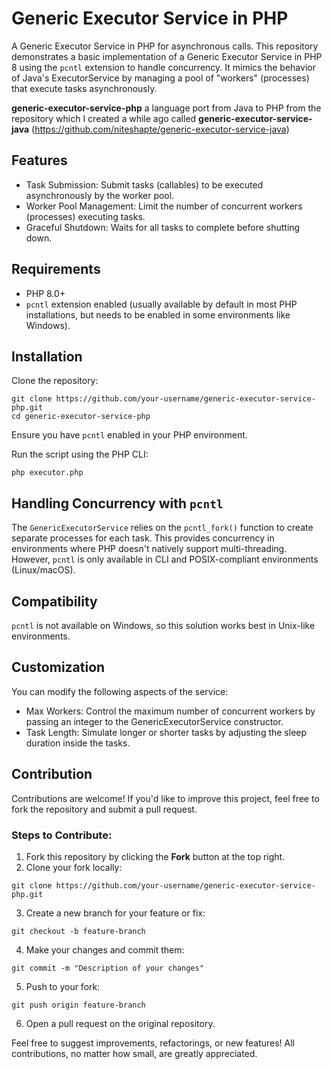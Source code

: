 # Generic Executor Service in PHP
A Generic Executor Service in PHP for asynchronous calls. 
This repository demonstrates a basic implementation of a Generic Executor Service in PHP 8 using the ```pcntl``` extension to handle concurrency. It mimics the behavior of Java's ExecutorService by managing a pool of "workers" (processes) that execute tasks asynchronously.

**generic-executor-service-php** a language port from Java to PHP from the repository which I created a while ago called **generic-executor-service-java** (https://github.com/niteshapte/generic-executor-service-java)

## Features
- Task Submission: Submit tasks (callables) to be executed asynchronously by the worker pool.
- Worker Pool Management: Limit the number of concurrent workers (processes) executing tasks.
- Graceful Shutdown: Waits for all tasks to complete before shutting down.

## Requirements
- PHP 8.0+
- ```pcntl``` extension enabled (usually available by default in most PHP installations, but needs to be enabled in some environments like Windows).

## Installation
Clone the repository:
```
git clone https://github.com/your-username/generic-executor-service-php.git
cd generic-executor-service-php
```
Ensure you have ```pcntl``` enabled in your PHP environment.

Run the script using the PHP CLI:
```
php executor.php
```

## Handling Concurrency with ```pcntl```
The ```GenericExecutorService``` relies on the ```pcntl_fork()``` function to create separate processes for each task. This provides concurrency in environments where PHP doesn't natively support multi-threading. However, ```pcntl``` is only available in CLI and POSIX-compliant environments (Linux/macOS).

## Compatibility
```pcntl``` is not available on Windows, so this solution works best in Unix-like environments.

## Customization
You can modify the following aspects of the service:
- Max Workers: Control the maximum number of concurrent workers by passing an integer to the GenericExecutorService constructor.
- Task Length: Simulate longer or shorter tasks by adjusting the sleep duration inside the tasks.

## Contribution
Contributions are welcome! If you'd like to improve this project, feel free to fork the repository and submit a pull request.

### Steps to Contribute:
1. Fork this repository by clicking the **Fork** button at the top right.
2. Clone your fork locally:
```
git clone https://github.com/your-username/generic-executor-service-php.git
```
3. Create a new branch for your feature or fix:
```
git checkout -b feature-branch
```
4. Make your changes and commit them:
```
git commit -m "Description of your changes"
```
5. Push to your fork:
```
git push origin feature-branch
```
6. Open a pull request on the original repository.


Feel free to suggest improvements, refactorings, or new features! All contributions, no matter how small, are greatly appreciated.
